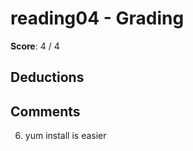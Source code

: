 reading04 - Grading
====================

**Score**: 4 / 4

Deductions
----------

Comments
--------
6. yum install is easier
